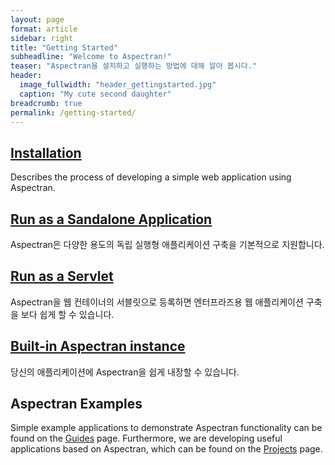 ```yaml
---
layout: page
format: article
sidebar: right
title: "Getting Started"
subheadline: "Welcome to Aspectran!"
teaser: "Aspectran을 설치하고 실행하는 방법에 대해 알아 봅시다."
header:
  image_fullwidth: "header_gettingstarted.jpg"
  caption: "My cute second daughter"
breadcrumb: true
permalink: /getting-started/
---
```


## [Installation](/getting-started/installation/)
Describes the process of developing a simple web application using Aspectran.

## [Run as a Sandalone Application](/getting-started/run-as-standalone/)
Aspectran은 다양한 용도의 독립 실행형 애플리케이션 구축을 기본적으로 지원합니다.

## [Run as a Servlet](/getting-started/run-as-sevlet/)
Aspectran을 웹 컨테이너의 서블릿으로 등록하면 엔터프라즈용 웹 애플리케이션 구축을 보다 쉽게 할 수 있습니다.

## [Built-in Aspectran instance](/getting-started/embedded-aspectran/)
당신의 애플리케이션에 Aspectran을 쉽게 내장할 수 있습니다.

## Aspectran Examples
Simple example applications to demonstrate Aspectran functionality can be found on the [Guides](/guides/) page.
Furthermore, we are developing useful applications based on Aspectran, which can be found on the [Projects](/projects/) page.